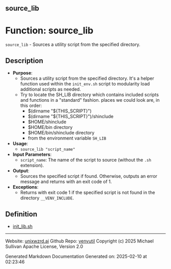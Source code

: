 ## source_lib
# Function: source_lib
 `source_lib` - Sources a utility script from the specified directory.
## Description
- **Purpose**: 
  - Sources a utility script from the specified directory. It's a helper function used within the
   `init_env.sh` script to modularity load additional scripts as needed.
  - Try to locate the SH_LIB directory which contains included scripts and functions in a
    "standard" fashion. places we could look are, in this order:
    - $(dirname "${THIS_SCRIPT}")
    - $(dirname "${THIS_SCRIPT}")/shinclude
    - $HOME/shinclude
    - $HOME/bin directory
    - $HOME/bin/shinclude directory
    - from the environment variable `SH_LIB`
- **Usage**: 
  - `source_lib "script_name"`
- **Input Parameters**: 
  - `script_name`: The name of the script to source (without the `.sh` extension).
- **Output**: 
  - Sources the specified script if found. Otherwise, outputs an error message and returns with
    an exit code of 1.
- **Exceptions**: 
  - Returns with exit code 1 if the specified script is not found in the directory `__VENV_INCLUDE`.

## Definition 

* [init_lib.sh](../init_lib_sh.md)
---

Website: [unixwzrd.ai](https://unixwzrd.ai)
Github Repo: [venvutil](https://github.com/unixwzrd/venvutil)
Copyright (c) 2025 Michael Sullivan
Apache License, Version 2.0

Generated Markdown Documentation
Generated on: 2025-02-10 at 02:23:46
